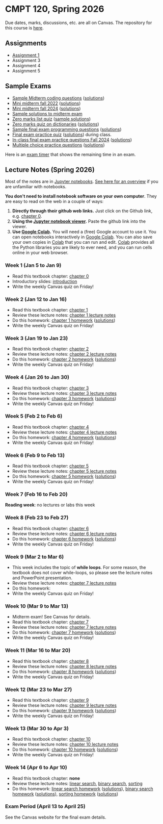 # CMPT 120, Spring 2026

Due dates, marks, discussions, etc. are all on Canvas. The repository for this
course is [here](https://github.com/tjd1234/cmpt120spring2026).

## Assignments

- [Assignment 1](https://github.com/tjd1234/cmpt120spring2026/blob/main/assignments/a1/a1.ipynb)
- Assignment 3
- Assignment 4
- Assignment 5

## Sample Exams

- [Sample Midterm coding questions](exams/120-D400midterm_coding_sample_fall2022.pdf) ([solutions](exams/120-D400midterm_coding_sample_fall2022_sol.pdf))
- [Mini midterm fall 2022](exams/120-D400mini_midterm1_fall2022.pdf)
  ([solutions](exams/120-D400mini_midterm1_fall2022_sol.pdf))
- [Mini midterm fall 2024](exams/120-D100mini_midterm_fall2024.pdf)
  ([solutions](exams/120-D100mini_midterm_fall2024_sol.pdf))
- [Sample solutions to midterm exam](exams/120-D400midterm1_fall2022_sample_solutions.pdf)
- [Zero marks list quiz](exams/zeroMarksListQuiz.pdf) ([sample solutions](exams/zeroMarksListQuiz_sol.pdf))
- [Zero marks quiz on dictionaries](exams/zeroMarksDictQuiz.pdf) ([solutions](exams/zeroMarksDictQuiz_sol.pdf))
- [Sample final exam programming questions](exams/120-D400final_coding_sample_fall2022.pdf) ([solutions](exams/120-D400final_coding_sample_fall2022_sol.pdf))
- [Final exam practice quiz](exams/120-D400final_practice_quiz.pdf)
  ([solutions](exams/120-D400final_practice_quiz_sol.pdf)) during class.
- [In-class final exam practice questions Fall 2024](exams/120-fall2024_microfinal.pdf) ([solutions](exams/120-fall2024_microfinal_sol.pdf))
- [Multiple choice practice questions](exams/120_MCQ_final_sample_1.pdf) ([solutions](exams/120_MCQ_final_sample_1_sol.pdf))

Here is an [exam timer](https://tjd1234.github.io/examclock/examclock.html) that
shows the remaining time in an exam.

## Lecture Notes (Spring 2026)

Most of the notes are in [Jupyter notebooks](https://jupyter.org/). [See here
for an overview](https://colab.research.google.com/github/AllenDowney/ThinkPython/blob/v3/chapters/jupyter_intro.ipynb) if you are unfamiliar with notebooks.

**You don't need to install notebook software on your own computer**. They are
easy to read on the web in a couple of ways:

1. **Directly through their github web links.** Just click on the Github link,
   e.g. [chapter 0][chp0-textbook].
2. **Using the [Jupyter notebook viewer](https://nbviewer.jupyter.org/).** Paste
   the github link into the viewer.
3. **Use [Google Colab][Colab].** You will need a (free) Google account to use
   it. You can open notebooks interactively in [Google Colab][Colab]. You can
   also save your own copies in [Colab][Colab] that you can run and edit.
   [Colab][Colab] provides all the Python libraries you are likely to ever need,
   and you can run cells online in your web browser.

### Week 1 (Jan 5 to Jan 9)
- Read this textbook chapter: [chapter 0][chp0-textbook]
- Introductory slides: [introduction](https://github.com/tjd1234/cmpt120spring2026/blob/main/lecture_notes/introduction/introduction.pptx)
- Write the weekly Canvas quiz on Friday!

### Week 2 (Jan 12 to Jan 16)

- Read this textbook chapter: [chapter 1][chp1-textbook]
- Review these lecture notes: [chapter 1 lecture notes][chp1-lecture]
- Do this homework: [chapter 1 homework][chp1-hw] ([solutions][chp1-sol])
- Write the weekly Canvas quiz on Friday!

### Week 3 (Jan 19 to Jan 23)

- Read this textbook chapter: [chapter 2][chp2-textbook]
- Review these lecture notes: [chapter 2 lecture notes][chp2-lecture]
- Do this homework: [chapter 2 homework][chp2-hw] ([solutions][chp2-sol])
- Write the weekly Canvas quiz on Friday!

### Week 4 (Jan 26 to Jan 30)

- Read this textbook chapter: [chapter 3][chp3-textbook]
- Review these lecture notes: [chapter 3 lecture notes][chp3-lecture]
- Do this homework: [chapter 3 homework][chp3-hw] ([solutions][chp3-sol])
- Write the weekly Canvas quiz on Friday!

### Week 5 (Feb 2 to Feb 6)

- Read this textbook chapter: [chapter 4][chp4-textbook]
- Review these lecture notes: [chapter 4 lecture notes][chp4-lecture]
- Do this homework: [chapter 4 homework][chp4-hw] ([solutions][chp4-sol])
- Write the weekly Canvas quiz on Friday!

### Week 6 (Feb 9 to Feb 13)

- Read this textbook chapter: [chapter 5][chp5-textbook]
- Review these lecture notes: [chapter 5 lecture notes][chp5-lecture]
- Do this homework: [chapter 5 homework][chp5-hw] ([solutions][chp5-sol])
- Write the weekly Canvas quiz on Friday!

### Week 7 (Feb 16 to Feb 20)

**Reading week**: no lectures or labs this week

### Week 8 (Feb 23 to Feb 27)

- Read this textbook chapter: [chapter 6][chp6-textbook]
- Review these lecture notes: [chapter 6 lecture notes][chp6-lecture]
- Do this homework: [chapter 6 homework][chp6-hw] ([solutions][chp6-sol])
- Write the weekly Canvas quiz on Friday!

### Week 9 (Mar 2 to Mar 6)

- This week includes the topic of **while loops**. For some reason, the textbook
  does not cover while-loops, so please see the lecture notes and PowerPoint
  presentation.
- Review these lecture notes: [chapter 7 lecture notes][chp7-lecture]
- Do this homework:
- Write the weekly Canvas quiz on Friday!

### Week 10 (Mar 9 to Mar 13)

- Midterm exam! See Canvas for details.
- Read this textbook chapter: [chapter 7][chp7-textbook]
- Review these lecture notes: [chapter 7 lecture notes][chp7-lecture]
- Do this homework: [chapter 7 homework][chp7-hw] ([solutions][chp7-sol])
- Write the weekly Canvas quiz on Friday!

### Week 11 (Mar 16 to Mar 20)

- Read this textbook chapter: [chapter 8][chp8-textbook]
- Review these lecture notes: [chapter 8 lecture notes][chp8-lecture]
- Do this homework: [chapter 8 homework][chp8-hw] ([solutions][chp8-sol])
- Write the weekly Canvas quiz on Friday!

### Week 12 (Mar 23 to Mar 27)

- Read this textbook chapter: [chapter 9][chp9-textbook]
- Review these lecture notes: [chapter 9 lecture notes][chp9-lecture]
- Do this homework: [chapter 9 homework][chp9-hw] ([solutions][chp9-sol])
- Write the weekly Canvas quiz on Friday!

### Week 13 (Mar 30 to Apr 3)

- Read this textbook chapter: [chapter 10][chp10-textbook]
- Review these lecture notes: [chapter 10 lecture notes][chp10-lecture]
- Do this homework: [chapter 10 homework][chp10-hw] ([solutions][chp10-sol])
- Write the weekly Canvas quiz on Friday!

### Week 14 (Apr 6 to Apr 10)

- Read this textbook chapter: **none**
- Review these lecture notes: [linear search][linear-lecture], [binary search][binary-lecture], [sorting][sorting-lecture]
- Do this homework: [linear search homework][linear-hw] ([solutions][linear-sol]), [binary search homework][binary-hw] ([solutions][binary-sol]), [sorting homework][sorting-hw] ([solutions][sorting-sol])

### Exam Period (April 13 to April 25)

See the Canvas website for the final exam details.

[Colab]: https://colab.research.google.com/

[chp0-textbook]: https://github.com/tjd1234/cmpt120spring2026/blob/main/textbook/chap00.ipynb

[chp1-textbook]: https://github.com/tjd1234/cmpt120spring2026/blob/main/textbook/chap01.ipynb
[chp1-lecture]: https://github.com/tjd1234/cmpt120spring2026/blob/main/lecture_notes/chapter1/chapter1_lecture.ipynb
[chp1-hw]: https://github.com/tjd1234/cmpt120spring2026/blob/main/lecture_notes/chapter1/homework1.ipynb
[chp1-sol]: https://github.com/tjd1234/cmpt120spring2026/blob/main/lecture_notes/chapter1/homework1_sol.ipynb

[chp2-textbook]: https://github.com/tjd1234/cmpt120spring2026/blob/main/textbook/chap02.ipynb
[chp2-lecture]: https://github.com/tjd1234/cmpt120spring2026/blob/main/lecture_notes/chapter2/chapter2_lecture.ipynb
[chp2-hw]: https://github.com/tjd1234/cmpt120spring2026/blob/main/lecture_notes/chapter2/homework2.ipynb
[chp2-sol]: https://github.com/tjd1234/cmpt120spring2026/blob/main/lecture_notes/chapter2/homework2_sol.ipynb

[chp3-textbook]: https://github.com/tjd1234/cmpt120spring2026/blob/main/textbook/chap03.ipynb
[chp3-lecture]: https://github.com/tjd1234/cmpt120spring2026/blob/main/lecture_notes/chapter3/chapter3_lecture.ipynb
[chp3-hw]: https://github.com/tjd1234/cmpt120spring2026/blob/main/lecture_notes/chapter3/homework3.ipynb
[chp3-sol]: https://github.com/tjd1234/cmpt120spring2026/blob/main/lecture_notes/chapter3/homework3_sol.ipynb

[chp4-textbook]: https://github.com/tjd1234/cmpt120spring2026/blob/main/textbook/chap04.ipynb
[chp4-lecture]: https://github.com/tjd1234/cmpt120spring2026/blob/main/lecture_notes/chapter4/chapter4_lecture.ipynb
[chp4-hw]: https://github.com/tjd1234/cmpt120spring2026/blob/main/lecture_notes/chapter4/homework4.ipynb
[chp4-sol]: https://github.com/tjd1234/cmpt120spring2026/blob/main/lecture_notes/chapter4/homework4_sol.ipynb

[chp5-textbook]: https://github.com/tjd1234/cmpt120spring2026/blob/main/textbook/chap05.ipynb
[chp5-lecture]: https://github.com/tjd1234/cmpt120spring2026/blob/main/lecture_notes/chapter5/chapter5_lecture.ipynb
[chp5-hw]: https://github.com/tjd1234/cmpt120spring2026/blob/main/lecture_notes/chapter5/homework5.ipynb
[chp5-sol]: https://github.com/tjd1234/cmpt120spring2026/blob/main/lecture_notes/chapter5/homework5_sol.ipynb

[chp6-textbook]: https://github.com/tjd1234/cmpt120spring2026/blob/main/textbook/chap06.ipynb
[chp6-lecture]: https://github.com/tjd1234/cmpt120spring2026/blob/main/lecture_notes/chapter6/chapter6_lecture.ipynb
[chp6-hw]: https://github.com/tjd1234/cmpt120spring2026/blob/main/lecture_notes/chapter6/homework6.ipynb
[chp6-sol]: https://github.com/tjd1234/cmpt120spring2026/blob/main/lecture_notes/chapter6/homework6_sol.ipynb

[chp7-textbook]: https://github.com/tjd1234/cmpt120spring2026/blob/main/textbook/chap07.ipynb
[chp7-lecture]: https://github.com/tjd1234/cmpt120spring2026/blob/main/lecture_notes/chapter7/chapter7_lecture.ipynb
[chp7-hw]: https://github.com/tjd1234/cmpt120spring2026/blob/main/lecture_notes/chapter7/homework7.ipynb
[chp7-sol]: https://github.com/tjd1234/cmpt120spring2026/blob/main/lecture_notes/chapter7/homework7_sol.ipynb

[chp8-textbook]: https://github.com/tjd1234/cmpt120spring2026/blob/main/textbook/chap08.ipynb
[chp8-lecture]: https://github.com/tjd1234/cmpt120spring2026/blob/main/lecture_notes/chapter8/chapter8_lecture.ipynb
[chp8-hw]: https://github.com/tjd1234/cmpt120spring2026/blob/main/lecture_notes/chapter8/homework8.ipynb
[chp8-sol]: https://github.com/tjd1234/cmpt120spring2026/blob/main/lecture_notes/chapter8/homework8_sol.ipynb

[chp9-textbook]: https://github.com/tjd1234/cmpt120spring2026/blob/main/textbook/chap09.ipynb
[chp9-lecture]: https://github.com/tjd1234/cmpt120spring2026/blob/main/lecture_notes/chapter9/chapter9_lecture.ipynb
[chp9-hw]: https://github.com/tjd1234/cmpt120spring2026/blob/main/lecture_notes/chapter9/homework9.ipynb
[chp9-sol]: https://github.com/tjd1234/cmpt120spring2026/blob/main/lecture_notes/chapter9/homework9_sol.ipynb

[chp10-textbook]: https://github.com/tjd1234/cmpt120spring2026/blob/main/textbook/chap10.ipynb
[chp10-lecture]: https://github.com/tjd1234/cmpt120spring2026/blob/main/lecture_notes/chapter10/chapter10_lecture.ipynb
[chp10-hw]: https://github.com/tjd1234/cmpt120spring2026/blob/main/lecture_notes/chapter10/homework10.ipynb
[chp10-sol]: https://github.com/tjd1234/cmpt120spring2026/blob/main/lecture_notes/chapter10/homework10_sol.ipynb

[linear-lecture]: https://github.com/tjd1234/cmpt120spring2026/blob/main/lecture_notes/chapter_algorithms/alg1_linear_search/alg1_linear_search.ipynb
[binary-lecture]: https://github.com/tjd1234/cmpt120spring2026/blob/main/lecture_notes/chapter_algorithms/alg2_binary_search/alg2_binary_search.ipynb
[sorting-lecture]: https://github.com/tjd1234/cmpt120spring2026/blob/main/lecture_notes/chapter_algorithms/alg3_sorting/alg3_sorting.ipynb

[linear-hw]: https://github.com/tjd1234/cmpt120spring2026/blob/main/lecture_notes/chapter_algorithms/alg1_linear_search/alg1_linear_search_homework.ipynb
[linear-sol]: https://github.com/tjd1234/cmpt120spring2026/blob/main/lecture_notes/chapter_algorithms/alg1_linear_search/alg1_linear_search_homework_sol.ipynb
[binary-hw]: https://github.com/tjd1234/cmpt120spring2026/blob/main/lecture_notes/chapter_algorithms/alg2_binary_search/alg2_binary_search_homework.ipynb
[binary-sol]: https://github.com/tjd1234/cmpt120spring2026/blob/main/lecture_notes/chapter_algorithms/alg2_binary_search/alg2_binary_search_homework_sol.ipynb
[sorting-hw]: https://github.com/tjd1234/cmpt120spring2026/blob/main/lecture_notes/chapter_algorithms/alg3_sorting/alg3_sorting_homework.ipynb
[sorting-sol]: https://github.com/tjd1234/cmpt120spring2026/blob/main/lecture_notes/chapter_algorithms/alg3_sorting/alg3_sorting_homework_sol.ipynb